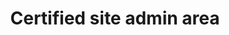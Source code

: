 ---
title: 'Certified site admin area'
field: 'is.certifiedSite.adminArea'
slug: 'is-certifiedsite-adminarea'
description: 'Area in hectares'
required: False
module: 'Certified Resource or Site'
cluster: 'Certification'
policy: 'Free value. Single value only.'
layout: 'home'
---